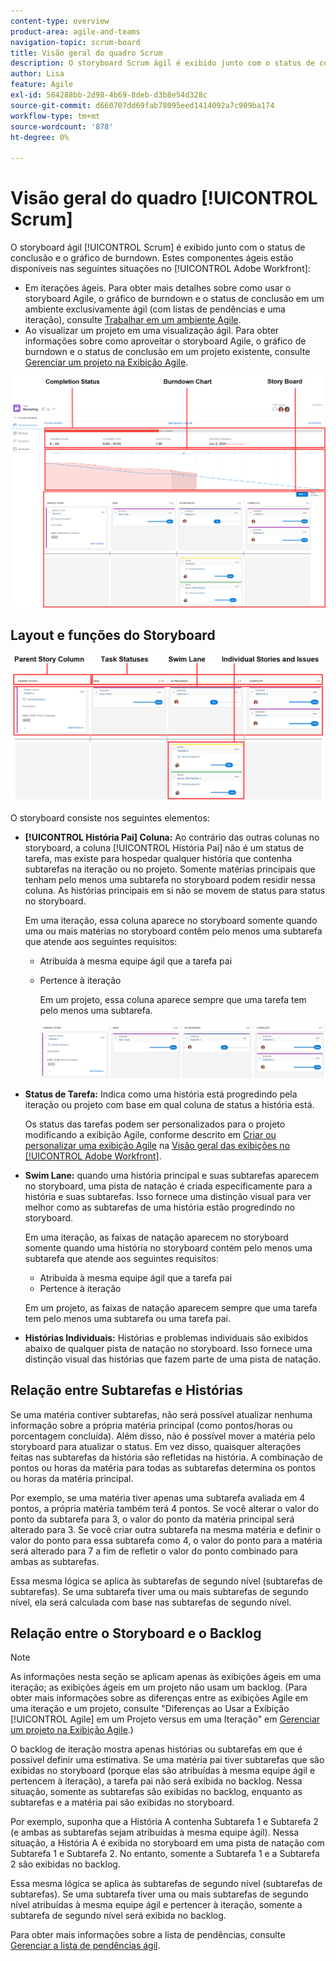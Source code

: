 ```yaml
---
content-type: overview
product-area: agile-and-teams
navigation-topic: scrum-board
title: Visão geral do quadro Scrum
description: O storyboard Scrum ágil é exibido junto com o status de conclusão e o gráfico de burndown.
author: Lisa
feature: Agile
exl-id: 584288bb-2d98-4b69-8deb-d3b8e54d328c
source-git-commit: d660707dd69fab78095eed1414092a7c909ba174
workflow-type: tm+mt
source-wordcount: '878'
ht-degree: 0%

---
```


# Visão geral do quadro [!UICONTROL Scrum]

O storyboard ágil [!UICONTROL Scrum] é exibido junto com o status de conclusão e o gráfico de burndown. Estes componentes ágeis estão disponíveis nas seguintes situações no [!UICONTROL Adobe Workfront]:

* Em iterações ágeis. Para obter mais detalhes sobre como usar o storyboard Agile, o gráfico de burndown e o status de conclusão em um ambiente exclusivamente ágil (com listas de pendências e uma iteração), consulte [Trabalhar em um ambiente Agile](../../../agile/work-in-an-agile-environment/work-in-an-agile-environment.md).
* Ao visualizar um projeto em uma visualização ágil. Para obter informações sobre como aproveitar o storyboard Agile, o gráfico de burndown e o status de conclusão em um projeto existente, consulte [Gerenciar um projeto na Exibição Agile](../../../manage-work/projects/manage-projects/manage-projects-in-agile-view.md).

![Iteração Agile](assets/agile-iteration-with-callouts.png)

## Layout e funções do Storyboard

![Storyboard Agile](assets/agile-storyboard-callouts.png)

O storyboard consiste nos seguintes elementos:

* **[!UICONTROL História Pai] Coluna:** Ao contrário das outras colunas no storyboard, a coluna [!UICONTROL História Pai] não é um status de tarefa, mas existe para hospedar qualquer história que contenha subtarefas na iteração ou no projeto. Somente matérias principais que tenham pelo menos uma subtarefa no storyboard podem residir nessa coluna. As histórias principais em si não se movem de status para status no storyboard.

  Em uma iteração, essa coluna aparece no storyboard somente quando uma ou mais matérias no storyboard contêm pelo menos uma subtarefa que atende aos seguintes requisitos:

   * Atribuída à mesma equipe ágil que a tarefa pai
   * Pertence à iteração

     Em um projeto, essa coluna aparece sempre que uma tarefa tem pelo menos uma subtarefa.

     ![Coluna de história principal](assets/agile-parentstory-swimlane.png)

* **Status de Tarefa:** Indica como uma história está progredindo pela iteração ou projeto com base em qual coluna de status a história está.

  Os status das tarefas podem ser personalizados para o projeto modificando a exibição Agile, conforme descrito em [Criar ou personalizar uma exibição Agile](../../../reports-and-dashboards/reports/reporting-elements/views-overview.md#customizing-an-agile-view) na [Visão geral das exibições no [!UICONTROL Adobe Workfront]](../../../reports-and-dashboards/reports/reporting-elements/views-overview.md).

* **Swim Lane:** quando uma história principal e suas subtarefas aparecem no storyboard, uma pista de natação é criada especificamente para a história e suas subtarefas. Isso fornece uma distinção visual para ver melhor como as subtarefas de uma história estão progredindo no storyboard.

  Em uma iteração, as faixas de natação aparecem no storyboard somente quando uma história no storyboard contém pelo menos uma subtarefa que atende aos seguintes requisitos:

   * Atribuída à mesma equipe ágil que a tarefa pai
   * Pertence à iteração

  Em um projeto, as faixas de natação aparecem sempre que uma tarefa tem pelo menos uma subtarefa ou uma tarefa pai.

* **Histórias Individuais:** Histórias e problemas individuais são exibidos abaixo de qualquer pista de natação no storyboard. Isso fornece uma distinção visual das histórias que fazem parte de uma pista de natação.

## Relação entre Subtarefas e Histórias

Se uma matéria contiver subtarefas, não será possível atualizar nenhuma informação sobre a própria matéria principal (como pontos/horas ou porcentagem concluída). Além disso, não é possível mover a matéria pelo storyboard para atualizar o status. Em vez disso, quaisquer alterações feitas nas subtarefas da história são refletidas na história. A combinação de pontos ou horas da matéria para todas as subtarefas determina os pontos ou horas da matéria principal.

Por exemplo, se uma matéria tiver apenas uma subtarefa avaliada em 4 pontos, a própria matéria também terá 4 pontos. Se você alterar o valor do ponto da subtarefa para 3, o valor do ponto da matéria principal será alterado para 3. Se você criar outra subtarefa na mesma matéria e definir o valor do ponto para essa subtarefa como 4, o valor do ponto para a matéria será alterado para 7 a fim de refletir o valor do ponto combinado para ambas as subtarefas.

Essa mesma lógica se aplica às subtarefas de segundo nível (subtarefas de subtarefas). Se uma subtarefa tiver uma ou mais subtarefas de segundo nível, ela será calculada com base nas subtarefas de segundo nível.

## Relação entre o Storyboard e o Backlog

>[!NOTE]
>
>As informações nesta seção se aplicam apenas às exibições ágeis em uma iteração; as exibições ágeis em um projeto não usam um backlog. (Para obter mais informações sobre as diferenças entre as exibições Agile em uma iteração e um projeto, consulte &quot;Diferenças ao Usar a Exibição [!UICONTROL Agile] em um Projeto versus em uma Iteração&quot; em [Gerenciar um projeto na Exibição Agile](../../../manage-work/projects/manage-projects/manage-projects-in-agile-view.md).)

O backlog de iteração mostra apenas histórias ou subtarefas em que é possível definir uma estimativa. Se uma matéria pai tiver subtarefas que são exibidas no storyboard (porque elas são atribuídas à mesma equipe ágil e pertencem à iteração), a tarefa pai não será exibida no backlog. Nessa situação, somente as subtarefas são exibidas no backlog, enquanto as subtarefas e a matéria pai são exibidas no storyboard.

Por exemplo, suponha que a História A contenha Subtarefa 1 e Subtarefa 2 (e ambas as subtarefas sejam atribuídas à mesma equipe ágil). Nessa situação, a História A é exibida no storyboard em uma pista de natação com Subtarefa 1 e Subtarefa 2. No entanto, somente a Subtarefa 1 e a Subtarefa 2 são exibidas no backlog.

Essa mesma lógica se aplica às subtarefas de segundo nível (subtarefas de subtarefas). Se uma subtarefa tiver uma ou mais subtarefas de segundo nível atribuídas à mesma equipe ágil e pertencer à iteração, somente a subtarefa de segundo nível será exibida no backlog.

Para obter mais informações sobre a lista de pendências, consulte [Gerenciar a lista de pendências ágil](../../../agile/work-in-an-agile-environment/manage-the-agile-backlog.md).
